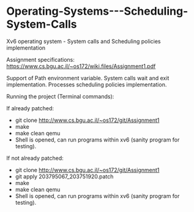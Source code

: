 # Operating-Systems---Scheduling-System-Calls
Xv6 operating system - System calls and Scheduling policies implementation 

Assignment specifications: https://www.cs.bgu.ac.il/~os172/wiki.files/Assignment1.pdf

Support of Path environment variable.
System calls wait and exit implementation.
Processes scheduling policies implementation.

Running the project (Terminal commands):

If already patched:
* git clone http://www.cs.bgu.ac.il/~os172/git/Assignment1
* make
* make clean qemu
* Shell is opened, can run programs within xv6 (sanity program for testing).

If not already patched:
* git clone http://www.cs.bgu.ac.il/~os172/git/Assignment1
* git apply 203795067_203751920.patch
* make
* make clean qemu
* Shell is opened, can run programs within xv6 (sanity program for testing).
